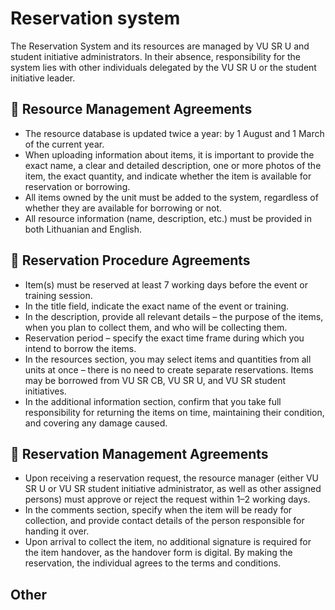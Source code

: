 # Reservation system

The Reservation System and its resources are managed by VU SR U and student initiative administrators. In their absence, responsibility for the system lies with other individuals delegated by the VU SR U or the student initiative leader.

## 🎯 Resource Management Agreements
- The resource database is updated twice a year: by 1 August and 1 March of the current year.
- When uploading information about items, it is important to provide the exact name, a clear and detailed description, one or more photos of the item, the exact quantity, and indicate whether the item is available for reservation or borrowing.
- All items owned by the unit must be added to the system, regardless of whether they are available for borrowing or not.
- All resource information (name, description, etc.) must be provided in both Lithuanian and English.

## 🎯 Reservation Procedure Agreements

- Item(s) must be reserved at least 7 working days before the event or training session.
- In the title field, indicate the exact name of the event or training.
- In the description, provide all relevant details – the purpose of the items, when you plan to collect them, and who will be collecting them.
- Reservation period – specify the exact time frame during which you intend to borrow the items.
- In the resources section, you may select items and quantities from all units at once – there is no need to create separate reservations. Items may be borrowed from VU SR CB, VU SR U, and VU SR student initiatives.
- In the additional information section, confirm that you take full responsibility for returning the items on time, maintaining their condition, and covering any damage caused.

## 🎯 Reservation Management Agreements
- Upon receiving a reservation request, the resource manager (either VU SR U or VU SR student initiative administrator, as well as other assigned persons) must approve or reject the request within 1–2 working days.
- In the comments section, specify when the item will be ready for collection, and provide contact details of the person responsible for handing it over.
- Upon arrival to collect the item, no additional signature is required for the item handover, as the handover form is digital. By making the reservation, the individual agrees to the terms and conditions.

## Other

<!-- @include: ../_parts/reservations/en/main-info.md -->

<!--@include: ../_parts/reservations/en/description.md -->

<!--@include: ../_parts/reservations/en/resources.md -->
